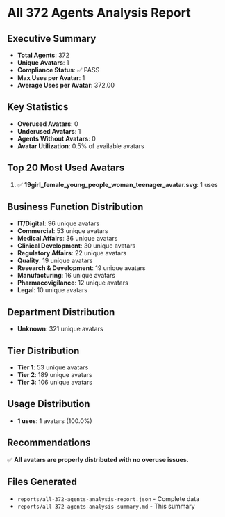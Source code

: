 # All 372 Agents Analysis Report

## Executive Summary
- **Total Agents**: 372
- **Unique Avatars**: 1
- **Compliance Status**: ✅ PASS
- **Max Uses per Avatar**: 1
- **Average Uses per Avatar**: 372.00

## Key Statistics
- **Overused Avatars**: 0
- **Underused Avatars**: 1
- **Agents Without Avatars**: 0
- **Avatar Utilization**: 0.5% of available avatars

## Top 20 Most Used Avatars
1. ✅ **19girl_female_young_people_woman_teenager_avatar.svg**: 1 uses

## Business Function Distribution
- **IT/Digital**: 96 unique avatars
- **Commercial**: 53 unique avatars
- **Medical Affairs**: 36 unique avatars
- **Clinical Development**: 30 unique avatars
- **Regulatory Affairs**: 22 unique avatars
- **Quality**: 19 unique avatars
- **Research & Development**: 19 unique avatars
- **Manufacturing**: 16 unique avatars
- **Pharmacovigilance**: 12 unique avatars
- **Legal**: 10 unique avatars

## Department Distribution
- **Unknown**: 321 unique avatars

## Tier Distribution
- **Tier 1**: 53 unique avatars
- **Tier 2**: 189 unique avatars
- **Tier 3**: 106 unique avatars

## Usage Distribution
- **1 uses**: 1 avatars (100.0%)

## Recommendations
✅ **All avatars are properly distributed with no overuse issues.**

## Files Generated
- `reports/all-372-agents-analysis-report.json` - Complete data
- `reports/all-372-agents-analysis-summary.md` - This summary
